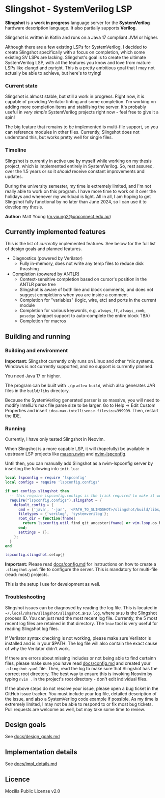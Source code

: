 # Slingshot - SystemVerilog LSP
**Slingshot** is a **work in progress** language server for the **SystemVerilog** hardware description language.
It also partially supports **Verilog**.

Slingshot is written in Kotlin and runs on a Java 17 compliant JVM or higher.

Although there are a few existing LSPs for SystemVerilog, I decided to create Slingshot specifically with a
focus on completion, which some existing SV LSPs are lacking. Slingshot's goal is to create the ultimate 
SystemVerilog LSP, with all the features you know and love from mature LSPs like clangd and pyright. This is
a pretty ambitious goal that I may not actually be able to achieve, but here's to trying!

### Current state
Slingshot is almost stable, but still a work in progress. Right now, it is capable of providing
Verilator linting and some completion. I'm working on adding more completion items and stabilising the
server. It's probably useful in _very simple_ SystemVerilog projects right now - feel free to give it a spin!

The big feature that remains to be implemented is multi-file support, so you can reference modules in other
files. Currently, Slingshot does not understand this, but works pretty well for single files.

### Timeline 
Slingshot is currently in active use by myself while working on my thesis project, which is
implemented entirely in SystemVerilog. So, rest assured, over the 1.5 years or so it *should* receive constant
improvements and updates.

During the university semester, my time is extremely limited, and I'm not really able to work on this program.
I have more time to work on it over the holidays and whenever my workload is light. All in all, I am hoping to 
get Slingshot fully functional by no later than June 2024, so I can use it to develop my thesis.

**Author:** Matt Young (m.young2@uqconnect.edu.au)

## Currently implemented features
This is the list of _currently_ implemented features. See below for the full list of design goals and planned
features.

- Diagnostics (powered by Verilator)
  - Fully in-memory, does not write any temp files to reduce disk thrashing
- Completion (powered by ANTLR)
  - Context-sensitive completion based on cursor's position in the ANTLR parse tree 
  - Slingshot is aware of both line and block comments, and does not suggest completions when you are inside
    a comment
  - Completion for "variables" (logic, wire, etc) and ports in the current module
  - Completion for various keywords, e.g. `always_ff`, `always_comb`, `posedge` (snippet support to auto-complete the entire block TBA)
  - Completion for macros

## Building and running
### Building and environment

**Important:** Slingshot currently only runs on Linux and other *nix systems. Windows is not 
currently supported, and no support is currently planned.

You need Java 17 or higher. 

The program can be built with `./gradlew build`, which also generates JAR files in the `build/libs` directory.

Because the SystemVerilog generated parser is so massive, you will need to modify IntelliJ's max file parse
size to be larger. Go to Help -> Edit Custom Properties and insert `idea.max.intellisense.filesize=999999`.
Then, restart the IDE.

### Running

Currently, I have only tested Slingshot in Neovim.

When Slingshot is a more capable LSP, it will (hopefully) be available in upstream LSP projects like
[mason.nvim](https://github.com/williamboman/mason.nvim) and [nvim-lspconfig](https://github.com/neovim/nvim-lspconfig).

Until then, you can manually add Slingshot as a nvim-lspconfig server by inserting the following into `init.lua`:

```lua
local lspconfig = require 'lspconfig'
local configs = require 'lspconfig.configs'

if not configs.slingshot then
  -- this require lspconfig.configs is the trick required to make it work
  require("lspconfig.configs").slingshot = {
    default_config = {
      cmd = {'java', '-jar', '<PATH_TO_SLINGSHOT>/slingshot/build/libs/slingshot-1.0-SNAPSHOT-all.jar'};
      filetypes = {'verilog', 'systemverilog'};
      root_dir = function(fname)
        return lspconfig.util.find_git_ancestor(fname) or vim.loop.os_homedir()
      end;
      settings = {};
    };
  }
end

lspconfig.slingshot.setup{}
```

**Important:** Please read [docs/config.md](docs/config.md) for instructions on how to create a
`.slingshot.yaml` file to configure the server. This is mandatory for multi-file (read: most) projects.

This is the setup I use for development as well.

### Troubleshooting

Slingshot issues can be diagnosed by reading the log file. This is located in 
`~/.local/share/slingshot/slingshot.$PID.log`, where `$PID` is the Slingshot process ID. You can
just read the most recent log file. Currently, the 5 most recent log files are retained in that
directory. The `lnav` tool is very useful for reading Slingshot log files.

If Verilator syntax checking is not working, please make sure Verilator is installed and is in your
$PATH. The log file will also contain the exact cause of why the Verilator didn't work.

If there are errors about missing includes or not being able to find certainn files, please make
sure you have read [docs/config.md](docs/config.md) and created your `.slingshot.yaml` file. Then,
read the log to make sure that Slingshot has the correct root directory. The best way to ensure this
is invoking Neovim by typing `nvim .` in the project's root directory - don't edit individual files.

If the above steps do not resolve your issue, please open a bug ticket in the GitHub issue tracker.
You must include your log file, detailed description of the issue, and also a SystemVerilog code
example if possible. As my time is extremely limited, I may not be able to respond to or 
fix most bug tickets. Pull requests are welcome as well, but may take some time to review.

## Design goals
See [docs/design_goals.md](docs/design_goals.md)

## Implementation details
See [docs/impl_details.md](docs/impl_details.md)

## Licence
Mozilla Public License v2.0
